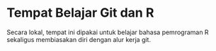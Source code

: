 # Tempat Belajar Git dan R

Secara lokal, tempat ini dipakai untuk belajar bahasa pemrograman R sekaligus membiasakan diri dengan alur kerja git.
